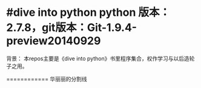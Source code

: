 #dive into python 
python 版本：2.7.8，git版本：Git-1.9.4-preview20140929
============

背景：
本repos主要是《dive into python》书里程序集合，权作学习与以后造轮子之用。

============  华丽丽的分割线

